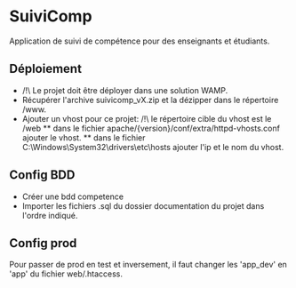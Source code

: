 
# SuiviComp
Application de suivi de compétence pour des enseignants et étudiants.

## Déploiement
* /!\ Le projet doit être déployer dans une solution WAMP.
* Récupérer l'archive suivicomp_vX.zip et la dézipper dans le répertoire /www.
* Ajouter un vhost pour ce projet: /!\ le répertoire cible du vhost est le /web
	** dans le fichier apache/{version}/conf/extra/httpd-vhosts.conf ajouter le vhost.
	** dans le fichier C:\Windows\System32\drivers\etc\hosts ajouter l'ip et le nom du vhost.

## Config BDD
* Créer une bdd competence
* Importer les fichiers .sql du dossier documentation du projet dans l'ordre indiqué.

## Config prod
Pour passer de prod en test et inversement, il faut changer les 'app_dev' en 'app' du fichier web/.htaccess.
